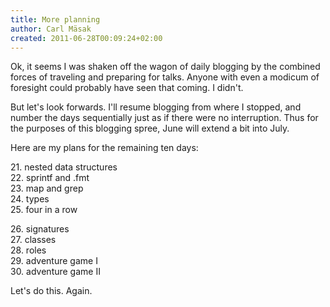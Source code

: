 ```yaml
---
title: More planning
author: Carl Mäsak
created: 2011-06-28T00:09:24+02:00
---
```

Ok, it seems I was shaken off the wagon of daily blogging by the combined forces of traveling and preparing for talks. Anyone with even a modicum of foresight could probably have seen that coming. I didn't.

But let's look forwards. I'll resume blogging from where I stopped, and number the days sequentially just as if there were no interruption. Thus for the purposes of this blogging spree, June will extend a bit into July.

Here are my plans for the remaining ten days:

21\. nested data structures<br>
22\. sprintf and .fmt<br>
23\. map and grep<br>
24\. types<br>
25\. four in a row<br>

26\. signatures<br>
27\. classes<br>
28\. roles<br>
29\. adventure game I<br>
30\. adventure game II<br>

Let's do this. Again.
